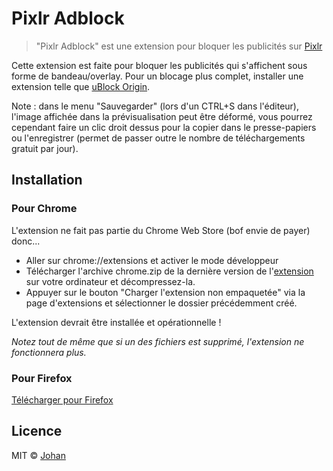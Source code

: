 # Pixlr Adblock

> "Pixlr Adblock" est une extension pour bloquer les publicités sur [Pixlr](https://pixlr.com/fr/e)

Cette extension est faite pour bloquer les publicités qui s'affichent sous forme de bandeau/overlay. Pour un blocage plus complet, installer une extension telle que [uBlock Origin](https://ublockorigin.com).

Note : dans le menu "Sauvegarder" (lors d'un CTRL+S dans l'éditeur), l'image affichée dans la prévisualisation peut être déformé, vous pourrez cependant faire un clic droit dessus pour la copier dans le presse-papiers ou l'enregistrer (permet de passer outre le nombre de téléchargements gratuit par jour).

## Installation

### Pour Chrome

L'extension ne fait pas partie du Chrome Web Store (bof envie de payer) donc...
* Aller sur chrome://extensions et activer le mode développeur
* Télécharger l'archive chrome.zip de la dernière version de l'[extension](https://github.com/johan-perso/pixlr-adblock/releases) sur votre ordinateur et décompressez-la.
* Appuyer sur le bouton "Charger l'extension non empaquetée" via la page d'extensions et sélectionner le dossier précédemment créé.

L'extension devrait être installée et opérationnelle !

*Notez tout de même que si un des fichiers est supprimé, l'extension ne fonctionnera plus.*


### Pour Firefox

[Télécharger pour Firefox](https://addons.mozilla.org/fr/firefox/addon/pixlradblock/)


## Licence

MIT © [Johan](https://johanstick.me)
